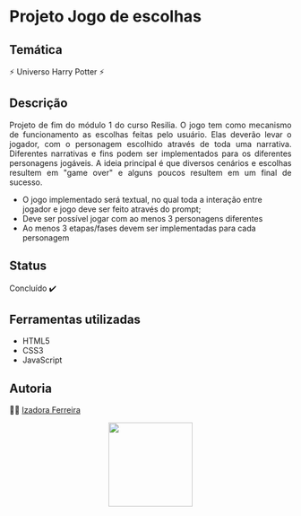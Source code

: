 # Projeto Jogo de escolhas

## Temática
:zap: Universo Harry Potter :zap:

## Descrição
<p align = justify> 
Projeto de fim do módulo 1 do curso Resilia.
O jogo tem como mecanismo de funcionamento as escolhas feitas pelo usuário. Elas deverão levar o jogador, com o personagem escolhido através de toda uma narrativa. Diferentes narrativas e fins podem ser implementados para os diferentes personagens jogáveis. A ideia principal é que diversos cenários e escolhas resultem em "game over" e alguns poucos resultem em um final de sucesso. </p>

- O jogo implementado será textual, no qual toda a interação entre jogador e jogo deve ser feito através do prompt;
- Deve ser possível jogar com ao menos 3 personagens diferentes
- Ao menos 3 etapas/fases devem ser implementadas para cada personagem

## Status
Concluído :heavy_check_mark:

## Ferramentas utilizadas
- HTML5
- CSS3
- JavaScript

## Autoria
🧙‍♀ [Izadora Ferreira](https://www.linkedin.com/in/izadora-ferreira-dos-santos-0504b2177/)

<p align=center>
  <img src= "https://user-images.githubusercontent.com/92602538/155811983-b331f225-afaa-4712-8603-964cadc42317.gif" width=150>
</p>
